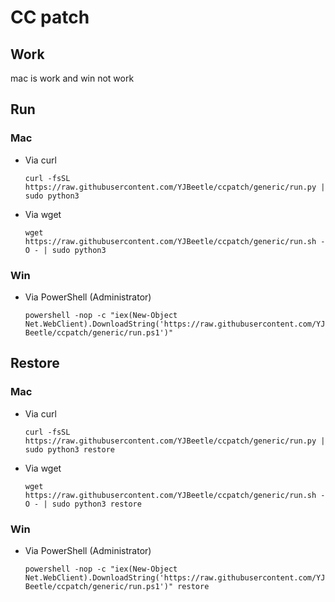 # CC patch

## Work

mac is work and win not work

## Run

### Mac

* Via curl

  ```curl -fsSL https://raw.githubusercontent.com/YJBeetle/ccpatch/generic/run.py | sudo python3```

* Via wget

  ```wget https://raw.githubusercontent.com/YJBeetle/ccpatch/generic/run.sh -O - | sudo python3```

### Win

* Via PowerShell (Administrator)

  ```powershell -nop -c "iex(New-Object Net.WebClient).DownloadString('https://raw.githubusercontent.com/YJBeetle/ccpatch/generic/run.ps1')"```

## Restore

### Mac

* Via curl

  ```curl -fsSL https://raw.githubusercontent.com/YJBeetle/ccpatch/generic/run.py | sudo python3 restore```

* Via wget

  ```wget https://raw.githubusercontent.com/YJBeetle/ccpatch/generic/run.sh -O - | sudo python3 restore```

### Win

* Via PowerShell (Administrator)

  ```powershell -nop -c "iex(New-Object Net.WebClient).DownloadString('https://raw.githubusercontent.com/YJBeetle/ccpatch/generic/run.ps1')" restore```
